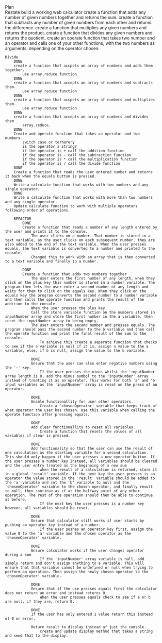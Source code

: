 Plan   
    Restate
        build a working web calculator
            create a function that adds any number of given numbers together and returns the sum.
            create a function that subtracts any number of given numbers from each other and returns the difference.
            create a function that multiplies any given numbers and returns the product.
            create a function that divides any given numbers and returns the quotient. 
            create an operate function that takes two number and an operator and calls one of your other functions, with the two numbers as arguments, depending on the operator chosen. 


    Divide
        DONE
        create a function that accpets an array of numbers and adds them together. 
            use array.reduce function. 
        DONE
        create a function that accepts an array of numbers and subtracts them. 
            use array.reduce function
        DONE
        create a function that accpets an array of numbers and multiplies them. 
            use array.reduce function 
        DONE
        create a function that accepts an array of numbers and divides them
            array.reduce.
        DONE
        Create and operate function that takes an operator and two numbers. 
            switch case or ternarery
            is the operator a string?
            if the operator is + call the addition function
            if the operator is - call the subtraction function
            if the operator is * call the multiplication function
            if the operator is / call the divide function
        DONE
        Create a function that reads the user entered number and returns it back when the equals button is pressed. 
        DONE
        Write a calculate function that works with two numbers and any single operator.
        DONE
        Write a calculate function that works with more than two numbers and any single operator.
        Update calculate function to work with multiple operators following order of operations.

        REFACTOR
            DONE
            Create a function that reads a number of any length entered by the user and prints it to the console.
                The user clicks on a number. That number is stored in a text variable, as the user clicks on each subsequent number, they are also added to the end of the text variable. When the user presses equals, the text variable is converted to a number and printed to the console. 
                Changed this to work with an array that is then converted to a text variable and finally to a number. 

            DONE
            Create a function that adds two numbers together
                The user enters the first number of any length, when they click on the plus key this number is stored in a number variable. The program then lets the user enter a second number of any length and waits for them to click on the equals key. When they click on the equals key the program converts the second number to a number variable and then calls the operate function and prints the result of the addition to the console. 
                When the user presses the plus key.
                Call the store variable function on the numbers stored in inputNumber array and store the first number in the a variable, then reset the inputNumber array to being empty. 
                The user enters the second number and presses equals. The program should pass the second number to the b variable and then call the operate function and print the final result of the sum to the console. 
                    To achieve this create a seperate function that checks to see if the a variable is null if it is, assign a value to the a variable, else, if b is null, assign the value to the b variable. 

                DONE
                Ensure that the user can also enter negative numbers using the '-' key.
                    If the user presses the minus whilst the 'inputNumber' array length is 0, add the minus symbol to the 'inputNumber' array instead of treating it as an operator. This works for both 'a' and 'b' input variables as the 'inputNumber' array is reset on the press of an operator. 
                
                DONE
                Enable functionallity for user other operators.
                    Create a 'chosenOperator' variable that keeps track of what operator the user has chosen. Use this variable when calling the operate function after pressing equals. 
                
                DONE
                Add clear functionallity to reset all variables.
                    Create a function that resets the values of all variables if clear is pressed. 
                
                DONE
                Add functionality so that the user can use the result of one calculation as the starting variable for a second calculation. This should only happen if the user presses a new operator button. If the user presses a number key instead, all variables should be cleared and the user entry treated as the beginning of a new sum
                    when the result of a calculation is returned, store it in a global 'result' variable. If the next key the user presses is an operator the value stored in the 'result' variable should be added to the 'a' variable and set the 'b' variable to null and the 'chosenOperator' variable to the chosen operator, and finally result to null, then continue as if at the halfway point of any other operation. The rest of the operation should then be able to continue as before. 
                    If the next key the user presses is a number key however, all variables should be reset. 
                
                DONE
                Ensure that calculator still works if user starts by pushing an operator key instead of a number.
                    If the user pushes an operator key first, assign the value 0 to the 'a' variable and the chosen operator as the 'chosenOperator' variable. 
                
                DONE
                Ensure calculator works if the user changes operator during a sum
                    If the 'inputNumber' array variable is null, add simply return and don't assign anything to a variable. This will ensure that that variable cannot be undefined or null when trying to perform an operation. Then assign the newly chosen operator to the 'chosenOperator' variable. 
                
                DONE
                Ensure that if the use presses equals first the calculator does not return an error and instead returns 0
                    When the user presses equals check to see if a or b are null. if they are, return 0. 

                DONE
                If the user has only entered 1 value return this instead of 0 or error. 

                Return result to display instead of just the console.
                    create and update display method that takes a string and send that to the display. 

                    


        

